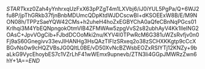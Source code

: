$START$kxz0Zah4yYnhrxqUzFxX63pPZgT4m1LXVbj6/iJ0iYUL5PgPa/Q+6WJ2fu8P/jpThGRkb37fjnBnbMDUmcQDpKtdWJDCscwBI+dKSOEExW8B/E/M9NON08h/TPPzSaeYQW42CMs+h2uheH4hoZxEGBYChA0aQfeCBnNqPGcs01Krlhqi3M4YbEQNpngokOtmVlB4ZFMWAw5zpgVvS2s82ubhAyV4Kk1lleING2OAsC+JpvVOgCib+FJbdDCOoMki2nu/KYV4I0TPwRcM6G381uWZsRvfjv0n0Fj9aS60Gnegivv33evJIHANHg3HsQAzTlFlzSRxeq2o38zSCHXKKgtp9cCcXBGvNs0w9cHQZVBsJG0QltL0BE/vD50XvNcBZWsbEOZxRSIYTj12KNZy+9baLkG9VycEhoybES7c1VZrLhF41wWEmx9upnevb/ZTN3Ii4GGpJMWRzZwn6hY+1A==$END$
